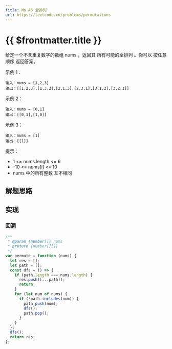 ```yaml
---
title: No.46 全排列
url: https://leetcode.cn/problems/permutations
---
```


# <a class='!no-underline' :href="$frontmatter.url" target="_blank">{{ $frontmatter.title }}</a>

给定一个不含重复数字的数组 nums ，返回其 所有可能的全排列 。你可以 按任意顺序 返回答案。

示例 1：

```text
输入：nums = [1,2,3]
输出：[[1,2,3],[1,3,2],[2,1,3],[2,3,1],[3,1,2],[3,2,1]]
```

示例 2：

```text
输入：nums = [0,1]
输出：[[0,1],[1,0]]
```

示例 3：

```text
输入：nums = [1]
输出：[[1]]
```

提示：

- 1 <= nums.length <= 6
- -10 <= nums\[i\] <= 10
- nums 中的所有整数 互不相同

## 解题思路

## 实现

### 回溯

```js
/**
 * @param {number[]} nums
 * @return {number[][]}
 */
var permute = function (nums) {
  let res = [];
  let path = [];
  const dfs = () => {
    if (path.length === nums.length) {
      res.push([...path]);
      return;
    }
    for (let num of nums) {
      if (!path.includes(num)) {
        path.push(num);
        dfs();
        path.pop();
      }
    }
  };
  dfs();
  return res;
};
```
